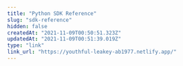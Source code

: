 ```yaml
---
title: "Python SDK Reference"
slug: "sdk-reference"
hidden: false
createdAt: "2021-11-09T00:50:51.323Z"
updatedAt: "2021-11-09T00:51:39.019Z"
type: "link"
link_url: "https://youthful-leakey-ab1977.netlify.app/"
---
```

